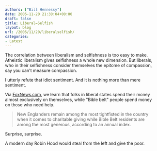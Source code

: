 ```yaml
---
authors: ["Bill Hennessy"]
date: 2005-11-20 21:30:04+00:00
draft: false
title: Liberal=Selfish
layout: blog
url: /2005/11/20/liberalselfish/
categories:
- Latest
---
```


The correlation between liberalism and selfishness is too easy to make.  Atheistic liberalism gives selfishness a whole new dimension.  But liberals, who in their selfishness consider themselves the epitome of compassion, say you can't measure compassion.

I utterly refute that idiot sentiment.  And it is nothing more than mere sentiment.

Via [FoxNews.com](https://www.foxnews.com/story/0,2933,176163,00.html), we learn that folks in  liberal states spend their money almost exclusively on themselves, while "Bible belt" people  spend money on those who need help.



> New Englanders remain among the most tightfisted in the country when it comes to charitable giving while Bible Belt residents are among the most generous, according to an annual index. 



Surprise, surprise.

A modern day Robin Hood would steal from the left and give the poor.
